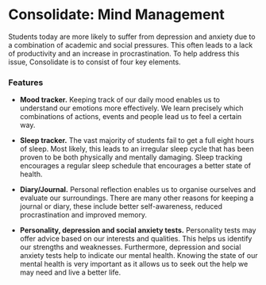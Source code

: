 # Consolidate: Mind Management 

Students today are more likely to suffer from depression and anxiety due to a combination of academic and social pressures. This often leads to a lack of productivity and an increase in procrastination. To help address this issue, Consolidate is to consist of four key elements.

### Features

- **Mood tracker.** Keeping track of our daily mood enables us to understand our emotions more effectively. We learn precisely which combinations of actions, events and people lead us to feel a certain way.

- **Sleep tracker.** The vast majority of students fail to get a full eight hours of sleep. Most likely, this leads to an irregular sleep cycle that has been proven to be both physically and mentally damaging. Sleep tracking encourages a regular sleep schedule that encourages a better state of health.

- **Diary/Journal.** Personal reflection enables us to organise ourselves and evaluate our surroundings. There are many other reasons for keeping a journal or diary, these include better self-awareness, reduced procrastination and improved memory.

- **Personality, depression and social anxiety tests.** Personality tests may offer advice based on our interests and qualities. This helps us identify our strengths and weaknesses. Furthermore, depression and social anxiety tests help to indicate our mental health. Knowing the state of our mental health is very important as it allows us to seek out the help we may need and live a better life.
